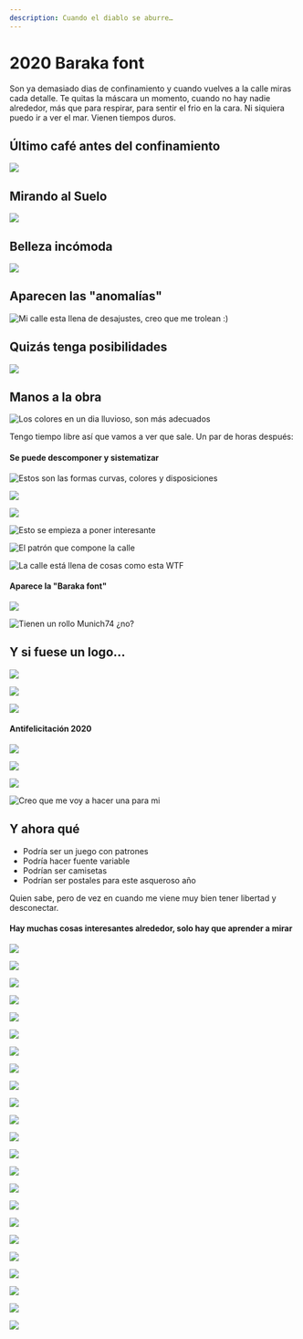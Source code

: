 ```yaml
---
description: Cuando el diablo se aburre…
---
```


# 2020 Baraka font

Son ya demasiado dias de confinamiento y cuando vuelves a la calle miras cada detalle. Te quitas la máscara un momento, cuando no hay nadie alrededor, más que para respirar, para sentir el frio en la cara. Ni siquiera puedo ir a ver el mar. Vienen tiempos duros.

## Último café antes del confinamiento

![](../.gitbook/assets/_mg_4950.jpg)

## Mirando al Suelo

![](../.gitbook/assets/_mg_4908.jpg)

## Belleza incómoda

![](../.gitbook/assets/_mg_4931%20%281%29.jpg)

## Aparecen las "anomalías"

![Mi calle esta llena de desajustes, creo que me trolean :\)](../.gitbook/assets/_mg_4920%20%281%29.jpg)

##  Quizás tenga posibilidades

![](../.gitbook/assets/_mg_4949.jpg)

## Manos a la obra

![Los colores en un dia lluvioso, son m&#xE1;s adecuados](../.gitbook/assets/fotos-con-el-movil.png)

Tengo tiempo libre así que vamos a ver que sale. Un par de horas después:

#### Se puede descomponer y sistematizar

![Estos son las formas curvas, colores y disposiciones](../.gitbook/assets/formas-curvas.png)

![](../.gitbook/assets/formas-rectas.png)

![](../.gitbook/assets/colores.png)

![Esto se empieza a poner interesante](../.gitbook/assets/formas-complejas.png)

![El patr&#xF3;n que compone la calle](../.gitbook/assets/calle.png)

![La calle est&#xE1; llena de cosas como esta WTF](../.gitbook/assets/calle-toc.png)

#### Aparece la "Baraka font"

![](../.gitbook/assets/baraka.png)

![Tienen un rollo Munich74 &#xBF;no?](../.gitbook/assets/baraka-numbers.png)

## Y si fuese un logo…

![](../.gitbook/assets/baraka1.png)

![](../.gitbook/assets/baraka2.png)

![](../.gitbook/assets/baraka3.png)

#### Antifelicitación 2020

![](../.gitbook/assets/fuck2020.png)

![](../.gitbook/assets/pikutara2020.png)

![](../.gitbook/assets/puto2020.png)

![Creo que me voy a hacer una para mi](../.gitbook/assets/baraka-shirt.gif)

## Y ahora qué

* Podría ser un juego con patrones
* Podría hacer fuente variable
* Podrían ser camisetas
* Podrían ser postales para este asqueroso año

Quien sabe, pero de vez en cuando me viene muy bien tener libertad y desconectar.

#### Hay muchas cosas interesantes alrededor, solo hay que aprender a mirar

![](../.gitbook/assets/_mg_4911.jpg)

![](../.gitbook/assets/_mg_4910.jpg)

![](../.gitbook/assets/_mg_4912.jpg)

![](../.gitbook/assets/_mg_4913.jpg)

![](../.gitbook/assets/_mg_4914.jpg)

![](../.gitbook/assets/_mg_4916.jpg)

![](../.gitbook/assets/_mg_4919%20%281%29.jpg)

![](../.gitbook/assets/_mg_4923.jpg)

![](../.gitbook/assets/_mg_4924.jpg)

![](../.gitbook/assets/_mg_4945.jpg)

![](../.gitbook/assets/_mg_4921.jpg)

![](../.gitbook/assets/_mg_4918.jpg)

![](../.gitbook/assets/_mg_4922.jpg)

![](../.gitbook/assets/_mg_4929.jpg)

![](../.gitbook/assets/_mg_4936.jpg)

![](../.gitbook/assets/_mg_4932.jpg)

![](../.gitbook/assets/_mg_4934.jpg)

![](../.gitbook/assets/_mg_4938.jpg)

![](../.gitbook/assets/_mg_4940.jpg)

![](../.gitbook/assets/_mg_4941.jpg)

![](../.gitbook/assets/_mg_4946.jpg)

![](../.gitbook/assets/_mg_4947.jpg)

![](../.gitbook/assets/_mg_4948.jpg)





